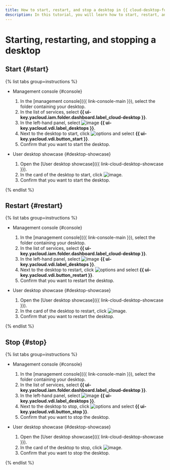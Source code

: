 ```yaml
---
title: How to start, restart, and stop a desktop in {{ cloud-desktop-full-name }}
description: In this tutorial, you will learn how to start, restart, and stop a desktop in {{ cloud-desktop-name }}.
---
```


# Starting, restarting, and stopping a desktop

## Start {#start}

{% list tabs group=instructions %}

- Management console {#console}

   1. In the [management console]({{ link-console-main }}), select the folder containing your desktop.
   1. In the list of services, select **{{ ui-key.yacloud.iam.folder.dashboard.label_cloud-desktop }}**.
   1. In the left-hand panel, select ![image](../../../_assets/console-icons/display.svg) **{{ ui-key.yacloud.vdi.label_desktops }}**.
   1. Next to the desktop to start, click ![options](../../../_assets/console-icons/ellipsis.svg) and select **{{ ui-key.yacloud.vdi.button_start }}**.
   1. Confirm that you want to start the desktop.

- User desktop showcase {#desktop-showcase}

   1. Open the [User desktop showcase]({{ link-cloud-desktop-showcase }}).
   1. In the card of the desktop to start, click ![image](../../../_assets/console-icons/play.svg).
   1. Confirm that you want to start the desktop.

{% endlist %}

## Restart {#restart}

{% list tabs group=instructions %}

- Management console {#console}

   1. In the [management console]({{ link-console-main }}), select the folder containing your desktop.
   1. In the list of services, select **{{ ui-key.yacloud.iam.folder.dashboard.label_cloud-desktop }}**.
   1. In the left-hand panel, select ![image](../../../_assets/console-icons/display.svg) **{{ ui-key.yacloud.vdi.label_desktops }}**.
   1. Next to the desktop to restart, click ![options](../../../_assets/console-icons/ellipsis.svg) and select **{{ ui-key.yacloud.vdi.button_restart }}**.
   1. Confirm that you want to restart the desktop.

- User desktop showcase {#desktop-showcase}

   1. Open the [User desktop showcase]({{ link-cloud-desktop-showcase }}).
   1. In the card of the desktop to restart, click ![image](../../../_assets/console-icons/arrow-rotate-right.svg).
   1. Confirm that you want to restart the desktop.

{% endlist %}

## Stop {#stop}

{% list tabs group=instructions %}

- Management console {#console}

   1. In the [management console]({{ link-console-main }}), select the folder containing your desktop.
   1. In the list of services, select **{{ ui-key.yacloud.iam.folder.dashboard.label_cloud-desktop }}**.
   1. In the left-hand panel, select ![image](../../../_assets/console-icons/display.svg) **{{ ui-key.yacloud.vdi.label_desktops }}**.
   1. Next to the desktop to stop, click ![options](../../../_assets/console-icons/ellipsis.svg) and select **{{ ui-key.yacloud.vdi.button_stop }}**.
   1. Confirm that you want to stop the desktop.

- User desktop showcase {#desktop-showcase}

   1. Open the [User desktop showcase]({{ link-cloud-desktop-showcase }}).
   1. In the card of the desktop to stop, click ![image](../../../_assets/console-icons/power.svg).
   1. Confirm that you want to stop the desktop.

{% endlist %}
